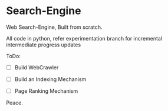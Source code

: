# Search-Engine
Web Search-Engine, Built from scratch. 

All code in python, refer experimentation branch for incremental intermediate progress updates

ToDo:

- [ ] Build WebCrawler
- [ ] Build an Indexing Mechanism
- [ ] Page Ranking Mechanism



Peace.